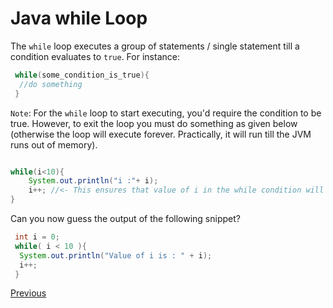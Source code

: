 # Java while Loop

The `while` loop executes a group of statements / single statement till a condition evaluates to `true`. For instance:

```java
 while(some_condition_is_true){
  //do something
 }
```

`Note`: For the `while` loop to start executing, you'd require the condition to be true. However, to exit the loop you must do something as given below (otherwise the loop will execute forever. Practically, it will run till the JVM runs out of memory).

```java

while(i<10){
    System.out.println("i :"+ i);
    i++; //<- This ensures that value of i in the while condition will become more than 10 at some point thereby breaking the condition and exiting the loop.
}
```

Can you now guess the output of the following snippet?

```java
 int i = 0;
 while( i < 10 ){
  System.out.println("Value of i is : " + i);
  i++;
 }
```

[Previous](Java-Basics)
